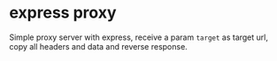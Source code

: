 # express proxy

Simple proxy server with express, receive a param `target` as target url, copy all headers and data and reverse response.
